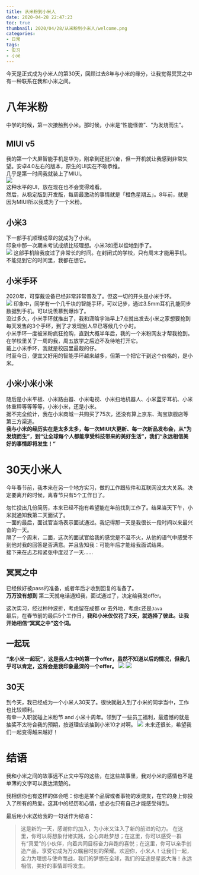 ```yaml
---
title: 从米粉到小米人
date: 2020-04-28 22:47:23
toc: true
thumbnail: 2020/04/28/从米粉到小米人/welcome.png
categories:
- 日常
tags:
- 实习
- 小米
---
```

今天是正式成为小米人的第30天，回顾过去8年与小米的缘分，让我觉得冥冥之中有一种联系在我和小米之间。  
<!--more-->
# 八年米粉
中学的时候，第一次接触到小米。那时候，小米是“性能怪兽”、“为发烧而生”。  
## MIUI v5
我的第一个大屏智能手机是华为，刚拿到还挺兴奋，但一开机就让我感到非常失望。安卓4.0左右的版本，原生的UI实在不敢恭维。  
几乎是第一时间我就装上了MIUI。  
![](miuiv5.png)  
这种水平的UI，放在现在也不会觉得难看。  
然后，从稳定版到开发版，每周最激动的事情就是「橙色星期五」。8年前，就是因为MIUI所以我成为了一个米粉。  
## 小米3
下一部手机顺理成章的就成为了小米。  
印象中那一次期末考试成绩比较理想。小米3如愿以偿地到手了。  
![](mi3.png)
这部手机陪我度过了非常长的时间。在封闭式的学校，只有周末才能用手机。不能见到它的时间里，我都在想它。  
## 小米手环  
2020年，可穿戴设备已经非常非常普及了。但这一切的开头是小米手环。  
![](miband.png)
印象中，同学有一个几千块的智能手环，可以记步，通过3.5mm耳机孔能同步数据到手机。可以说羡慕到爆炸了。  
没过多久，小米手环就推出了，我和潇晗宇浩早上7点就出发去小米之家想要抢到每天发售的3个手环，到了才发现别人早已等候几个小时。  
小米手环一度被米粉疯狂抢购，直到大概半年后，我的一个米粉网友才帮我抢到。在学校里关了一周的我，周五放学之后迫不及待地打开它。  
戴上小米手环，我就是校园里最靓的仔。  
时至今日，便宜又好用的智能手环越来越多，但第一个把它干到这个价格的，是小米。
## 小米小米小米
随后是小米平板、小米路由器、小米电视、小米扫地机器人、小米蓝牙耳机、小米体重秤等等等等，小米小米，还是小米。  
据不完全统计，我在小米商城一共购买了75次，还没有算上京东、淘宝旗舰店等第三方渠道。  
**我与小米的经历实在是太多太多，每一次MIUI大更新、每一次新品发布会，从“为发烧而生”，到“让全球每个人都能享受科技带来的美好生活”，我们“永远相信美好的事情即将发生！”**
# 30天小米人
今年春节前，我本来在另一个地方实习，做的工作跟软件和互联网没太大关系。决定要离开的时候，离春节只有5个工作日了。  

匆忙投出几份简历，本来已经不抱有希望能在年前找到工作了。结果当天下午，小米就通知我第二天面试了。  
一面的最后，面试官当场表示面试通过。我记得那一天是我很长一段时间以来最兴奋的一天。  
隔了一个周末，二面，这次的面试官给我的感觉是不温不火，从他的语气中感受不到他对我的回答是否满意。并且告知我：可能年后才能给我面试结果。  
接下来在忐忑和紧张中度过了一天......
## 冥冥之中
已经做好被pass的准备，或者年后才收到回复的准备了。  
**万万没有想到** 第二天就电话通知我，面试通过了，决定给我发offer。

  
这次实习，经过种种波折，考虑留在成都 or 去外地，考虑`C`还是`Java`  
最后，在春节前的最后5个工作日，**我和小米仅仅花了3天，就选择了彼此。让我开始相信“冥冥之中”这个词。**  
## 一起玩
**“来小米一起玩”，这是我人生中的第一个offer，虽然不知道以后的情况，但我几乎可以肯定，这将会是我印象最深的一个offer。**
![](offer.png)
![](play.png)
## 30天
到今天，我已经成为一个小米人30天了。很快就融入到了小米的同学当中，工作也比较顺利。  
有幸一入职就碰上米粉节 and 小米十周年。领到了一些员工福利，最遗憾的就是抽奖不太符合我的预期，按道理应该抽到小米10才对啊。
![](mifans.jpeg)
未来还很长，希望我们一起变得越来越好！  
# 结语
我和小米之间的故事远不止文中写的这些，在这些故事里，我对小米的感情也不是单薄的文字可以表达清楚的。  

我相信你也有这样的体会吧：你也是某个品牌或者事物的发烧友，在它的身上你投入了所有的热爱。这其中的经历和心情，想必也只有自己才能感受得到。  

最后用小米送给我的一句话作为结语：  
>这是新的一天，感谢你的加入，为小米又注入了新的前进的动力。
在这里，你可以将想象付诸实践，全心奔赴梦想；在这里，你可以感受一群有“真爱”的小伙伴，向着共同目标奋力奔跑的喜悦；在这里，你可以亲手创造产品，享受它成为万众瞩目时刻的荣耀。欢迎你，小米人！让我们一起，全力为理想与使命而战，我们的梦想在全球，我们的征途是星辰大海！永远相信，美好的事情即将发生。